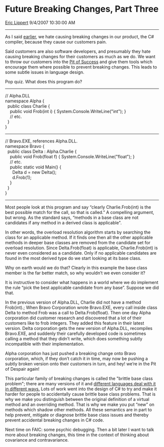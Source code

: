 <div id="page">

# Future Breaking Changes, Part Three

[Eric Lippert](https://social.msdn.microsoft.com/profile/Eric%20Lippert) 9/4/2007 10:30:00 AM

-----

<div id="content">

<div class="mine">

As I said [earlier](http://blogs.msdn.com/ericlippert/archive/2007/08/31/future-breaking-changes-part-two.aspx), we hate causing breaking changes in our product, the C\# compiler, because they cause our customers pain.

Said customers are also software developers, and presumably they hate causing breaking changes for their customers as much as we do. We want to throw our customers into the [Pit of Success](http://www.codinghorror.com/blog/archives/000940.html) and give them tools which encourage them where possible to prevent breaking changes. This leads to some subtle issues in language design.

Pop quiz. What does this program do?

-----

<span class="code">// Alpha.DLL  
namespace Alpha {  
  public class Charlie {  
    public void Frob(int i) { System.Console.WriteLine("int"); }  
    // etc.  
  }  
} </span>

-----

// Bravo.EXE, references Alpha.DLL.  
namespace Bravo {  
  public class Delta : Alpha.Charlie {  
    public void Frob(float f) { System.Console.WriteLine("float"); }  
    // etc.  
    public static void Main() {  
      Delta d = new Delta();  
      d.Frob(1);  
    }  
  }  
}

-----

Most people look at this program and say “clearly <span class="code">Charlie.Frob(int)</span> is the best possible match for the call, so that is called.” A compelling argument, but wrong. As the standard says, “methods in a base class are not candidates if any method in a derived class is applicable".

In other words, the overload resolution algorithm starts by searching the class for an applicable method. If it finds one then all the other applicable methods in deeper base classes are removed from the candidate set for overload resolution. Since <span class="code">Delta.Frob(float)</span> is applicable, <span class="code">Charlie.Frob(int)</span> is never even considered as a candidate. Only if no applicable candidates are found in the most derived type do we start looking at its base class.

Why on earth would we do that? Clearly in this example the base class member is the far better match, so why wouldn’t we even consider it?

It is instructive to consider what happens in a world where we do implement the rule “pick the best applicable candidate from any base”. Suppose we did that.

In the previous version of Alpha.DLL, <span class="code">Charlie</span> did not have a method <span class="code">Frob(int)</span>.; When Bravo Corporation wrote Bravo.EXE, every call inside class <span class="code">Delta</span> to method <span class="code">Frob</span> was a call to <span class="code">Delta.Frob(float)</span>. Then one day Alpha corporation did customer research and discovered that a lot of their customers like to frob integers. They added this feature in their latest version. Delta corporation gets the new version of Alpha.DLL, recompiles Bravo.EXE, and suddenly their carefully developed code is sometimes calling a method that they didn’t write, which does something subtly incompatible with their implementation.

Alpha corporation has just pushed a breaking change onto Bravo corporation, which, if they don’t catch it in time, may now be pushing a subtly broken version onto their customers in turn, and hey\! we’re in the Pit of Despair again\!

This particular family of breaking changes is called the "brittle base class problem"; there are many versions of it and [different languages deal with it in different ways.](http://blogs.msdn.com/ericlippert/archive/2004/01/07/48399.aspx) Lots of work went into the design of C\# to try and make it harder for people to accidentally cause brittle base class problems. That is why we make you distinguish between the original definition of a virtual method and an overriding method. That is why we make you put “new” on methods which shadow other methods. All these semantics are in part to help prevent, mitigate or diagnose brittle base class issues and thereby prevent accidental breaking changes in C\# code.

Next time on FAIC: some psychic debugging. Then a bit later I want to talk more about breaking changes, this time in the context of thinking about covariance and contravariance.

</div>

</div>

</div>

